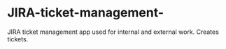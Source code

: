 # JIRA-ticket-management-
JIRA  ticket management app used for internal and external work. Creates tickets.
